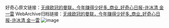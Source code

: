 好奇心原文链接：[无缘欧冠的曼联，今年赚得少好多_商业_好奇心日报-许冰清 金一雷](https://www.qdaily.com/articles/3723.html)
WebArchive归档链接：[无缘欧冠的曼联，今年赚得少好多_商业_好奇心日报-许冰清 金一雷](http://web.archive.org/web/20160814065857/http://www.qdaily.com:80/articles/3723.html)
![image](http://ww3.sinaimg.cn/large/007d5XDpgy1g3vd4jmjk4j30u03krtzt)